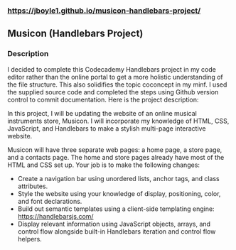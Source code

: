 ### https://jboyle1.github.io/musicon-handlebars-project/
 
## Musicon (Handlebars Project) 

### Description

I decided to complete this Codecademy Handlebars project in my code editor rather than the online portal to get a more holistic understanding of the file structure. This also solidifies the topic coconcept in my minf. I used the supplied source code and completed the steps using Github version control to commit documentation. Here is the project description:

In this project, I will be updating the website of an online musical instruments store, Musicon. I will incorporate my knowledge of HTML, CSS, JavaScript, and Handlebars to make a stylish multi-page interactive website.

Musicon will have three separate web pages: a home page, a store page, and a contacts page. The home and store pages already have most of the HTML and CSS set up. Your job is to make the following changes:

* Create a navigation bar using unordered lists, anchor tags, and class attributes.
* Style the website using your knowledge of display, positioning, color, and font declarations.
* Build out semantic templates using a client-side templating engine: https://handlebarsjs.com/
* Display relevant information using JavaScript objects, arrays, and control flow alongside built-in Handlebars iteration and control flow helpers.